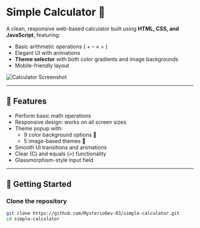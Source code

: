 # Simple Calculator 🧮

A clean, responsive web-based calculator built using **HTML, CSS, and JavaScript**, featuring:

- Basic arithmetic operations ( + – × ÷ )
- Elegant UI with animations
- **Theme selector** with both color gradients and image backgrounds
- Mobile-friendly layout

![Calculator Screenshot](./assets/screenshot.png)

---

## 🌟 Features

- Perform basic math operations
- Responsive design: works on all screen sizes
- Theme popup with:
  - 9 color background options 🎨
  - 5 image-based themes 🌄
- Smooth UI transitions and animations
- Clear (C) and equals (=) functionality
- Glassmorphism-style input field

---

## 🚀 Getting Started

### Clone the repository

```bash
git clone https://github.com/MysterioDev-03/simple-calculator.git
cd simple-calculator
